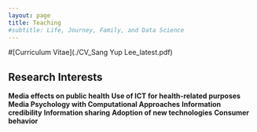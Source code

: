 ```yaml
---
layout: page
title: Teaching
#subtitle: Life, Journey, Family, and Data Science
---
```


#[Curriculum Vitae](./CV_Sang Yup Lee_latest.pdf)

## Research Interests
**Media effects on public health**
**Use of ICT for health-related purposes**
**Media Psychology with Computational Approaches**
**Information credibility**
**Information sharing**
**Adoption of new technologies**
**Consumer behavior**
